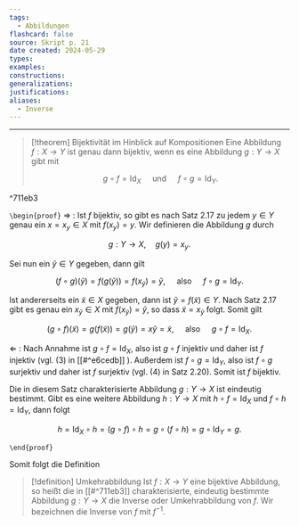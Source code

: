 ```yaml
---
tags:
  - Abbildungen
flashcard: false
source: Skript p. 21
date created: 2024-05-29
types: 
examples: 
constructions: 
generalizations: 
justifications: 
aliases:
  - Inverse
---
```

***
> [!theorem] Bijektivität im Hinblick auf Kompositionen
> Eine Abbildung $f: X \rightarrow Y$ ist genau dann bijektiv, wenn es eine Abbildung $g: Y \rightarrow X$ gibt mit
> 
> $$
> g \circ f=\operatorname{Id}_X \quad \text { und } \quad f \circ g=\operatorname{Id}_Y .
> $$

^711eb3

`\begin{proof}`
$\Rightarrow$ : Ist $f$ bijektiv, so gibt es nach Satz 2.17 zu jedem $y \in Y$ genau ein $x=x_y \in X$ mit $f\left(x_y\right)=y$. Wir definieren die Abbildung $g$ durch

$$
g: Y \rightarrow X, \quad g(y)=x_y .
$$

Sei nun ein $\tilde{y} \in Y$ gegeben, dann gilt

$$
(f \circ g)(\widetilde{y})=f(g(\widetilde{y}))=f\left(x_{\widetilde{y}}\right)=\widetilde{y}, \quad \text { also } \quad f \circ g=\operatorname{Id}_Y .
$$

Ist andererseits ein $\tilde{x} \in X$ gegeben, dann ist $\tilde{y}=f(\widetilde{x}) \in Y$. Nach Satz 2.17 gibt es genau ein $x_{\tilde{y}} \in X$ mit $f\left(x_{\tilde{y}}\right)=\tilde{y}$, so dass $\tilde{x}=x_{\tilde{y}}$ folgt. Somit gilt

$$
(g \circ f)(\widetilde{x})=g(f(\widetilde{x}))=g(\widetilde{y})=x \tilde{y}=\widetilde{x}, \quad \text { also } \quad g \circ f=\operatorname{Id}_X .
$$

$\Leftarrow$ : Nach Annahme ist $g \circ f=\operatorname{Id}_X$, also ist $g \circ f$ injektiv und daher ist $f$ injektiv (vgl. (3) in [[#^e6cedb]] ). Außerdem ist $f \circ g=\operatorname{Id}_Y$, also ist $f \circ g$ surjektiv und daher ist $f$ surjektiv (vgl. (4) in Satz 2.20). Somit ist $f$ bijektiv.

Die in diesem Satz charakterisierte Abbildung $g: Y \rightarrow X$ ist eindeutig bestimmt. Gibt es eine weitere Abbildung $h: Y \rightarrow X$ mit $h \circ f=\operatorname{Id}_X$ und $f \circ h=\operatorname{Id}_Y$, dann folgt

$$
h=\operatorname{Id}_X \circ h=(g \circ f) \circ h=g \circ(f \circ h)=g \circ \operatorname{Id}_Y=g .
$$

`\end{proof}`

Somit folgt die Definition

> [!definition] Umkehrabbildung
> Ist $f: X \rightarrow Y$ eine bijektive Abbildung, so heißt die in [[#^711eb3]] charakterisierte, eindeutig bestimmte Abbildung $g: Y \rightarrow X$ die Inverse oder Umkehrabbildung von $f$. Wir bezeichnen die Inverse von $f$ mit $f^{-1}$.
